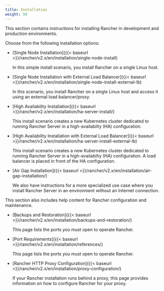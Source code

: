 ```yaml
---
title: Installation
weight: 50
---
```

This section contains instructions for installing Rancher in development and production environments.

Choose from the following installation options:

- [Single Node Installation]({{< baseurl >}}/rancher/v2.x/en/installation/single-node-install)

	In this simple install scenario, you install Rancher on a single Linux host.

- [Single Node Installation with External Load Balancer]({{< baseurl >}}/rancher/v2.x/en/installation/single-node-install-external-lb)

	In this scenario, you install Rancher on a single Linux host and access it using an external load balancer/proxy.

-  [High Availability Installation]({{< baseurl >}}/rancher/v2.x/en/installation/ha-server-install/)

 	This install scenario creates a new Kubernetes cluster dedicated to running Rancher Server in a high-availabilty (HA) configuration.

-  [High Availability Installation with External Load Balancer]({{< baseurl >}}/rancher/v2.x/en/installation/ha-server-install-external-lb)

 	This install scenario creates a new Kubernetes cluster dedicated to running Rancher Server in a high-availabilty (HA) configuration. A load balancer is placed in front of the HA configuration.

-  [Air Gap Installation]({{< baseurl >}}/rancher/v2.x/en/installation/air-gap-installation/)

 	We also have instructions for a more specialized use case where you install Rancher Server in an environment without an Internet connection.

This section also includes help content for Rancher configuration and maintenance.

-  [Backups and Restoration]({{< baseurl >}}/rancher/v2.x/en/installation/backups-and-restoration/)

 	This page lists the ports you must open to operate Rancher.

-  [Port Requirements]({{< baseurl >}}/rancher/v2.x/en/installation/references/)

 	This page lists the ports you must open to operate Rancher.

-  [Rancher HTTP Proxy Configuration]({{< baseurl >}}/rancher/v2.x/en/installation/proxy-configuration/)

	If your Rancher installation runs behind a proxy, this page provides information on how to configure Rancher for your proxy.
